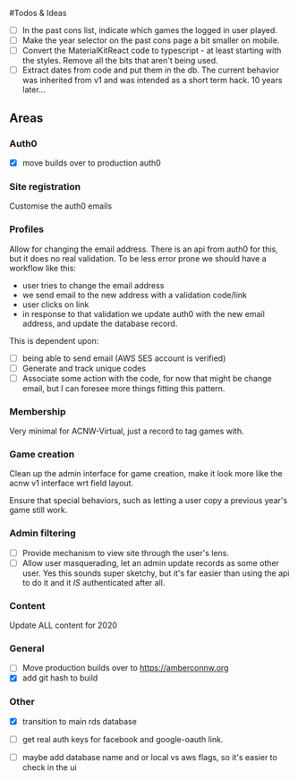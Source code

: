 #Todos & Ideas

* [ ] In the past cons list, indicate which games the logged in user played.
* [ ] Make the year selector on the past cons page a bit smaller on mobile.
* [ ] Convert the MaterialKitReact code to typescript - at least starting with the styles.  Remove all the bits that aren't being used.
* [ ] Extract dates from code and put them in the db.  The current behavior was inherited from v1 and was intended as a short term hack. 10 years later...

## Areas

### Auth0

* [x] move builds over to production auth0

### Site registration

Customise the auth0 emails

### Profiles

Allow for changing the email address. There is an api from auth0 for this, but it does no real validation. To be less error prone we should have a workflow like this:

   * user tries to change the email address
   * we send email to the new address with a validation code/link
   * user clicks on link
   * in response to that validation we update auth0 with the new email address, and update the database record.
    
This is dependent upon:
  * [ ] being able to send email (AWS SES account is verified)
  * [ ] Generate and track unique codes
  * [ ] Associate some action with the code, for now that might be change email, but I can foresee more things fitting this pattern.

### Membership

Very minimal for ACNW-Virtual, just a record to tag games with.

### Game creation

Clean up the admin interface for game creation, make it look more like the acnw v1 interface wrt field layout.

Ensure that special behaviors, such as letting a user copy a previous year's game still work.

### Admin filtering

*  [ ] Provide mechanism to view site through the user's lens.
*  [ ] Allow user masquerading, let an admin update records as some other user.  Yes this sounds super sketchy, but it's far easier than using the api to do it and it *IS* authenticated after all.

### Content

Update ALL content for 2020


### General

* [ ] Move production builds over to https://amberconnw.org
* [x] add git hash to build

### Other

* [x] transition to main rds database
* [ ] get real auth keys for facebook and google-oauth link.
* [ ] maybe add database name and or local vs aws flags, so it's easier to check in the ui

